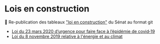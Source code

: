 # Lois en construction

🔀 Re-publication des tableaux ["loi en construction"](https://www.senat.fr/tableau-historique/pjl18-622.html) du Sénat au format git

- [Loi du 23 mars 2020 d’urgence pour faire face à l’épidémie de covid‑19](https://github.com/mdamien/lois-en-construction/commits/loi_urgence_epidemie_covid-19)
- [Loi du 8 novembre 2019 relative à l'énergie et au climat](https://github.com/mdamien/lois-en-construction/commits/energie_climat)
